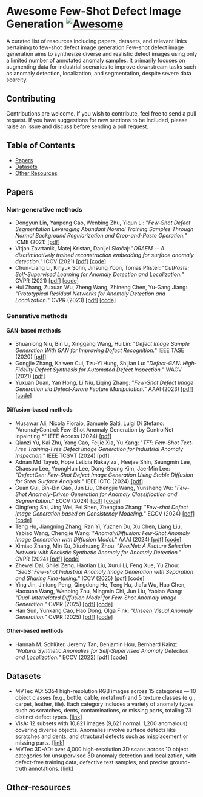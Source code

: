 # Awesome Few-Shot Defect Image Generation  [![Awesome](https://cdn.rawgit.com/sindresorhus/awesome/d7305f38d29fed78fa85652e3a63e154dd8e8829/media/badge.svg)](https://github.com/sindresorhus/awesome)

A curated list of resources including papers, datasets, and relevant links pertaining to few-shot defect image generation.Few-shot defect image generation aims to synthesize diverse and realistic defect images using only a limited number of annotated anomaly samples. It primarily focuses on augmenting data for industrial scenarios to improve downstream tasks such as anomaly detection, localization, and segmentation, despite severe data scarcity.

## Contributing

Contributions are welcome.  If you wish to contribute, feel free to send a pull request. If you have suggestions for new sections to be included, please raise an issue and discuss before sending a pull request.

## Table of Contents
+ [Papers](#Papers)
+ [Datasets](#Datasets)
+ [Other Resources](#Other-resources)

## Papers

### Non-generative methods
+ Dongyun Lin, Yanpeng Cao, Wenbing Zhu, Yiqun Li: "*Few-Shot Defect Segmentation Leveraging Abundant Normal Training Samples Through Normal Background Regularization and Crop-and-Paste Operation.*" ICME (2021) [[pdf]](https://arxiv.org/pdf/2007.09438)
+ Vitjan Zavrtanik, Matej Kristan, Danijel Skočaj: "*DRAEM -- A discriminatively trained reconstruction embedding for surface anomaly detection.*" ICCV (2021) [[pdf]](https://arxiv.org/pdf/2108.07610) [[code]](https://github.com/VitjanZ/DRAEM)
+ Chun-Liang Li, Kihyuk Sohn, Jinsung Yoon, Tomas Pfister: "*CutPaste: Self-Supervised Learning for Anomaly Detection and Localization.*" CVPR (2021) [[pdf]](https://arxiv.org/pdf/2104.04015) [[code]](https://github.com/LilitYolyan/CutPaste)
+ Hui Zhang, Zuxuan Wu, Zheng Wang, Zhineng Chen, Yu-Gang Jiang: "*Prototypical Residual Networks for Anomaly Detection and Localization.*" CVPR (2023) [[pdf]](https://openaccess.thecvf.com/content/CVPR2023/papers/Zhang_Prototypical_Residual_Networks_for_Anomaly_Detection_and_Localization_CVPR_2023_paper.pdf) [[code]](https://github.com/xcyao00/PRNet)

### Generative methods

#### GAN-based methods
+ Shuanlong Niu, Bin Li, Xinggang Wang, HuiLin: "*Defect Image Sample Generation With GAN for Improving Defect Recognition.*" IEEE TASE (2020) [[pdf]](https://ieeexplore.ieee.org/abstract/document/9000806)
+ Gongjie Zhang, Kaiwen Cui, Tzu-Yi Hung, Shijian Lu: "*Defect-GAN: High-Fidelity Defect Synthesis for Automated Defect Inspection.*" WACV (2021) [[pdf]](https://openaccess.thecvf.com/content/WACV2021/papers/Zhang_Defect-GAN_High-Fidelity_Defect_Synthesis_for_Automated_Defect_Inspection_WACV_2021_paper.pdf)
+ Yuxuan Duan, Yan Hong, Li Niu, Liqing Zhang: "*Few-Shot Defect Image Generation via Defect-Aware Feature Manipulation.*" AAAI (2023) [[pdf]](https://arxiv.org/pdf/2303.02389) [[code]](https://github.com/Ldhlwh/DFMGAN)

#### Diffusion-based methods
+ Musawar Ali, Nicola Fioraio, Samuele Salti, Luigi Di Stefano: "AnomalyControl: Few-Shot Anomaly Generation by ControlNet Inpainting.*" IEEE Access (2024) [[pdf]](https://ieeexplore.ieee.org/document/10806704)
+ Qianzi Yu, Kai Zhu, Yang Cao, Feijie Xia, Yu Kang: "*TF²: Few-Shot Text-Free Training-Free Defect Image Generation for Industrial Anomaly Inspection.*" IEEE TCSVT (2024) [[pdf]](https://ieeexplore.ieee.org/document/10587314)
+ Adnan Md Tayeb, Hope Leticia Nakayiza , Heejae Shin, Seungmin Lee, Chaesoo Lee, YeongHun Lee, Dong-Seong Kim, Jae-Min Lee: "*DefectGen: Few-Shot Defect Image Generation
 Using Stable Diffusion for Steel Surface Analysis.*" IEEE ICTC (2024) [[pdf]](https://ieeexplore.ieee.org/abstract/document/10827273)
+ Guan Gui, Bin-Bin Gao, Jun Liu, Chengjie Wang, Yunsheng Wu: "*Few-Shot Anomaly-Driven Generation for Anomaly Classification and Segmentation.*" ECCV (2024) [[pdf]](https://arxiv.org/pdf/2505.09263) [[code]](https://github.com/gaobb/AnoGen)
+ Qingfeng Shi, Jing Wei, Fei Shen, Zhengtao Zhang: "*Few-shot Defect Image Generation based on Consistency Modeling.*" ECCV (2024) [[pdf]](https://www.ecva.net/papers/eccv_2024/papers_ECCV/papers/09803.pdf) [[code]](https://github.com/FFDD-diffusion/DefectDiffu)
+ Teng Hu, Jiangning Zhang, Ran Yi, Yuzhen Du, Xu Chen, Liang Liu, Yabiao Wang, Chengjie Wang: "*AnomalyDiffusion: Few-Shot Anomaly Image Generation with Diffusion Model.*" AAAI (2024) [[pdf]](https://arxiv.org/pdf/2312.05767) [[code]](https://github.com/sjtuplayer/anomalydiffusion)
+ Ximiao Zhang, Min Xu, Xiuzhuang Zhou: "*RealNet: A Feature Selection Network with Realistic Synthetic Anomaly for Anomaly Detection.*" CVPR (2024) [[pdf]](https://openaccess.thecvf.com/content/CVPR2024/papers/Zhang_RealNet_A_Feature_Selection_Network_with_Realistic_Synthetic_Anomaly_for_CVPR_2024_paper.pdf) [[code]](https://github.com/cnulab/RealNet)
+ Zhewei Dai, Shilei Zeng, Haotian Liu, Xurui Li, Feng Xue, Yu Zhou: "*SeaS: Few-shot Industrial Anomaly Image Generation with Separation and Sharing Fine-tuning.*" ICCV (2025) [[pdf]](https://arxiv.org/pdf/2410.14987) [[code]](https://github.com/HUST-SLOW/SeaS)
+ Ying Jin, Jinlong Peng, Qingdong He, Teng Hu, Jiafu Wu, Hao Chen, Haoxuan Wang, Wenbing Zhu, Mingmin Chi, Jun Liu, Yabiao Wang: "*Dual-Interrelated Diffusion Model for Few-Shot Anomaly Image Generation.*" CVPR (2025) [[pdf]](https://openaccess.thecvf.com/content/CVPR2025/papers/Jin_Dual-Interrelated_Diffusion_Model_for_Few-Shot_Anomaly_Image_Generation_CVPR_2025_paper.pdf) [[code]](https://github.com/yinyjin/DualAnoDiff)
+ Han Sun, Yunkang Cao, Hao Dong, Olga Fink: "*Unseen Visual Anomaly Generation.*" CVPR (2025) [[pdf]](https://openaccess.thecvf.com/content/CVPR2025/papers/Sun_Unseen_Visual_Anomaly_Generation_CVPR_2025_paper.pdf) [[code]](https://github.com/EPFL-IMOS/AnomalyAny)

#### Other-based methods
+ Hannah M. Schlüter, Jeremy Tan, Benjamin Hou, Bernhard Kainz: "*Natural Synthetic Anomalies for Self-Supervised Anomaly Detection and Localization.*" ECCV (2022) [[pdf]](https://arxiv.org/pdf/2109.15222) [[code]](https://github.com/hmsch/natural-synthetic-anomalies)

## Datasets
+ MVTec AD:  5354 high-resolution RGB images across 15 categories — 10 object classes (e.g., bottle, cable, metal nut) and 5 texture classes (e.g., carpet, leather, tile). Each category includes a variety of anomaly types such as scratches, dents, contaminations, or missing parts, totaling 73 distinct defect types. [[link]](https://www.mvtec.com/company/research/datasets/mvtec-ad/)
+ VisA:  12 subsets with 10,821 images (9,621 normal, 1,200 anomalous) covering diverse objects. Anomalies involve surface defects like scratches and dents, and structural defects such as misplacement or missing parts. [[link]](https://github.com/amazon-science/spot-diff)
+ MVTec 3D-AD:  over 4,000 high-resolution 3D scans across 10 object categories for unsupervised 3D anomaly detection and localization, with defect-free training data, defective test samples, and precise ground-truth annotations. [[link]](https://www.mvtec.com/company/research/datasets/mvtec-3d-ad)
## Other-resources
